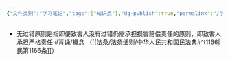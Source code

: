 ```yaml
---
{"文件类别":"学习笔记","tags":["知识点"],"dg-publish":true,"permalink":"/学习笔记/知识点cheese/无过错原则/","dgPassFrontmatter":true,"created":"2024-09-16T22:31:37.941+08:00","updated":"2024-09-16T22:36:10.543+08:00"}
---
```


- 无过错原则是指即便致害人没有过错仍需承担损害赔偿责任的原则，即致害人承担严格责任 #背诵/概念 （[[法条/法条细则/中华人民共和国民法典#^t1166\|民第1166条]]）